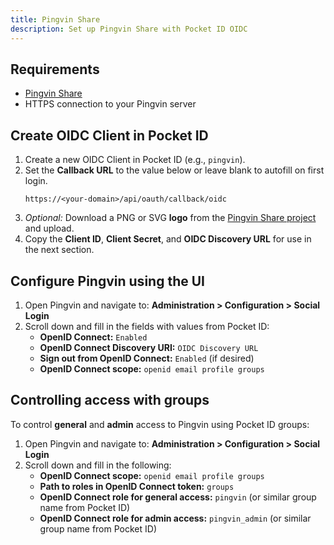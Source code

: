```yaml
---
title: Pingvin Share
description: Set up Pingvin Share with Pocket ID OIDC
---
```


## Requirements

- [Pingvin Share](https://stonith404.github.io/pingvin-share/setup/oauth2login#openid-connect)
- HTTPS connection to your Pingvin server

## Create OIDC Client in Pocket ID

1. Create a new OIDC Client in Pocket ID (e.g., `pingvin`).
2. Set the **Callback URL** to the value below or leave blank to autofill on first login.
   ```
   https://<your-domain>/api/oauth/callback/oidc
   ```
3. _Optional:_ Download a PNG or SVG **logo** from the [Pingvin Share project](https://github.com/stonith404/pingvin-share) and upload.
4. Copy the **Client ID**, **Client Secret**, and **OIDC Discovery URL** for use in the next section.

## Configure Pingvin using the UI

1. Open Pingvin and navigate to:
   **Administration > Configuration > Social Login**
2. Scroll down and fill in the fields with values from Pocket ID:
   - **OpenID Connect:** `Enabled`
   - **OpenID Connect Discovery URI:** `OIDC Discovery URL`
   - **Sign out from OpenID Connect:** `Enabled` (if desired)
   - **OpenID Connect scope:** `openid email profile groups`

## Controlling access with groups

To control **general** and **admin** access to Pingvin using Pocket ID groups:

1. Open Pingvin and navigate to:
   **Administration > Configuration > Social Login**
2. Scroll down and fill in the following:
   - **OpenID Connect scope:** `openid email profile groups`
   - **Path to roles in OpenID Connect token:** `groups`
   - **OpenID Connect role for general access:** `pingvin` (or similar group name from Pocket ID)
   - **OpenID Connect role for admin access:** `pingvin_admin` (or similar group name from Pocket ID)
